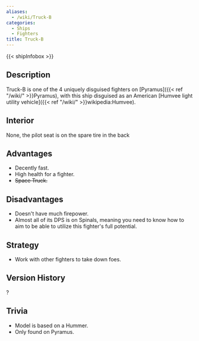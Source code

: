```yaml
---
aliases:
  - /wiki/Truck-B
categories:
  - Ships
  - Fighters
title: Truck-B
---
```


{{< shipInfobox >}}

## Description

Truck-B is one of the 4 uniquely disguised fighters on [Pyramus]({{< ref "/wiki/" >}}Pyramus), with this ship disguised as an American [Humvee light utility vehicle]({{< ref "/wiki/" >}}wikipedia:Humvee).

## Interior

None, the pilot seat is on the spare tire in the back

## Advantages

- Decently fast.
- High health for a fighter.
- <s>Space Truck.</s>

## Disadvantages

- Doesn't have much firepower.
- Almost all of its DPS is on Spinals, meaning you need to know how to aim to be able to utilize this fighter's full potential.

## Strategy

- Work with other fighters to take down foes.

## Version History

?

## Trivia

- Model is based on a Hummer.
- Only found on Pyramus.
